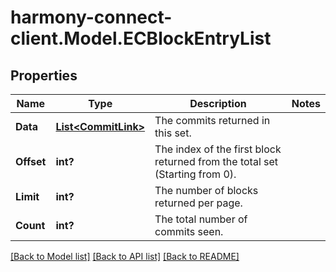 # harmony-connect-client.Model.ECBlockEntryList
## Properties

Name | Type | Description | Notes
------------ | ------------- | ------------- | -------------
**Data** | [**List&lt;CommitLink&gt;**](CommitLink.md) | The commits returned in this set. | 
**Offset** | **int?** | The index of the first block returned from the total set (Starting from 0). | 
**Limit** | **int?** | The number of blocks returned per page. | 
**Count** | **int?** | The total number of commits seen. | 

[[Back to Model list]](../README.md#documentation-for-models) [[Back to API list]](../README.md#documentation-for-api-endpoints) [[Back to README]](../README.md)

